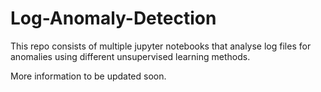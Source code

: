 # Log-Anomaly-Detection
This repo consists of multiple jupyter notebooks that analyse log files for anomalies using different unsupervised learning methods.

More information to be updated soon.
